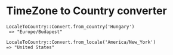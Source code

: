 # TimeZone to Country converter

    LocaleToCountry::Convert.from_country('Hungary')
     => "Europe/Budapest"

    LocaleToCountry::Convert.from_locale('America/New_York')
    => "United States"